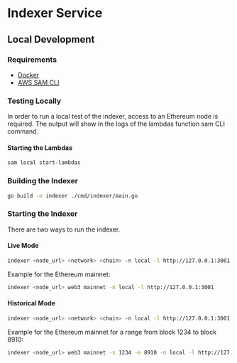 # Indexer Service

## Local Development

### Requirements

* [Docker](https://docs.docker.com/get-docker/)
* [AWS SAM CLI](https://docs.aws.amazon.com/serverless-application-model/latest/developerguide/serverless-sam-cli-install.html)

### Testing Locally

In order to run a local test of the indexer, access to an Ethereum node is required.
The output will show in the logs of the lambdas function sam CLI command.

#### Starting the Lambdas

```bash
sam local start-lambdas
```

### Building the Indexer

```bash
go build -o indexer ./cmd/indexer/main.go
```

### Starting the Indexer

There are two ways to run the indexer.

#### Live Mode

```bash
indexer <node_url> <network> <chain> -n local -l http://127.0.0.1:3001
```

Example for the Ethereum mainnet:

```bash
indexer <node_url> web3 mainnet -n local -l http://127.0.0.1:3001
```

#### Historical Mode

```bash
indexer <node_url> <network> <chain> -n local -l http://127.0.0.1:3001
```

Example for the Ethereum mainnet for a range from block 1234 to block 8910:

```bash
indexer <node_url> web3 mainnet -s 1234 -e 8910 -n local -l http://127.0.0.1:3001
```